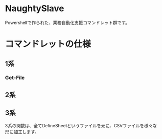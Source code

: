 # NaughtySlave
Powershellで作られた、業務自動化支援コマンドレット群です。  

# コマンドレットの仕様
## 1系
### Get-File

## 2系

## 3系
3系の関数は、全てDefineSheetというファイルを元に、CSVファイルを様々な形に加工します。



